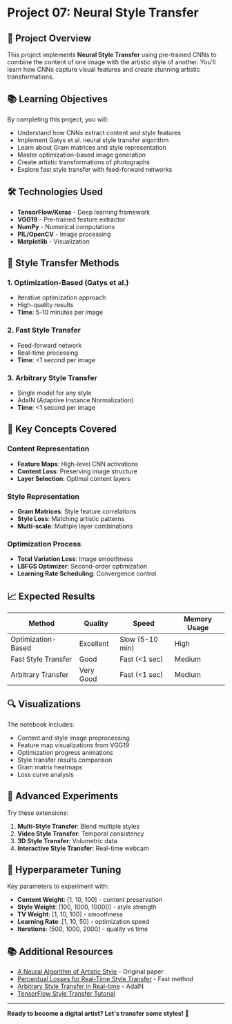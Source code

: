 # Project 07: Neural Style Transfer

## 🎯 Project Overview

This project implements **Neural Style Transfer** using pre-trained CNNs to combine the content of one image with the artistic style of another. You'll learn how CNNs capture visual features and create stunning artistic transformations.

## 📚 Learning Objectives

By completing this project, you will:
- Understand how CNNs extract content and style features
- Implement Gatys et al. neural style transfer algorithm
- Learn about Gram matrices and style representation
- Master optimization-based image generation
- Create artistic transformations of photographs
- Explore fast style transfer with feed-forward networks

## 🛠️ Technologies Used

- **TensorFlow/Keras** - Deep learning framework
- **VGG19** - Pre-trained feature extractor
- **NumPy** - Numerical computations
- **PIL/OpenCV** - Image processing
- **Matplotlib** - Visualization

## 🎨 Style Transfer Methods

### 1. Optimization-Based (Gatys et al.)
- Iterative optimization approach
- High-quality results
- **Time**: 5-10 minutes per image

### 2. Fast Style Transfer
- Feed-forward network
- Real-time processing
- **Time**: <1 second per image

### 3. Arbitrary Style Transfer
- Single model for any style
- AdaIN (Adaptive Instance Normalization)
- **Time**: <1 second per image

## 🎯 Key Concepts Covered

### Content Representation
- **Feature Maps**: High-level CNN activations
- **Content Loss**: Preserving image structure
- **Layer Selection**: Optimal content layers

### Style Representation
- **Gram Matrices**: Style feature correlations
- **Style Loss**: Matching artistic patterns
- **Multi-scale**: Multiple layer combinations

### Optimization Process
- **Total Variation Loss**: Image smoothness
- **LBFGS Optimizer**: Second-order optimization
- **Learning Rate Scheduling**: Convergence control

## 📈 Expected Results

| Method | Quality | Speed | Memory Usage |
|--------|---------|-------|--------------|
| Optimization-Based | Excellent | Slow (5-10 min) | High |
| Fast Style Transfer | Good | Fast (<1 sec) | Medium |
| Arbitrary Transfer | Very Good | Fast (<1 sec) | Medium |

## 🔍 Visualizations

The notebook includes:
- Content and style image preprocessing
- Feature map visualizations from VGG19
- Optimization progress animations
- Style transfer results comparison
- Gram matrix heatmaps
- Loss curve analysis

## 🚀 Advanced Experiments

Try these extensions:
1. **Multi-Style Transfer**: Blend multiple styles
2. **Video Style Transfer**: Temporal consistency
3. **3D Style Transfer**: Volumetric data
4. **Interactive Style Transfer**: Real-time webcam

## 🔧 Hyperparameter Tuning

Key parameters to experiment with:
- **Content Weight**: [1, 10, 100] - content preservation
- **Style Weight**: [100, 1000, 10000] - style strength
- **TV Weight**: [1, 10, 100] - smoothness
- **Learning Rate**: [1, 10, 50] - optimization speed
- **Iterations**: [500, 1000, 2000] - quality vs time

## 📚 Additional Resources

- [A Neural Algorithm of Artistic Style](https://arxiv.org/abs/1508.06576) - Original paper
- [Perceptual Losses for Real-Time Style Transfer](https://arxiv.org/abs/1603.08155) - Fast method
- [Arbitrary Style Transfer in Real-time](https://arxiv.org/abs/1703.06868) - AdaIN
- [TensorFlow Style Transfer Tutorial](https://www.tensorflow.org/tutorials/generative/style_transfer)

---

**Ready to become a digital artist? Let's transfer some styles! 🎨**
